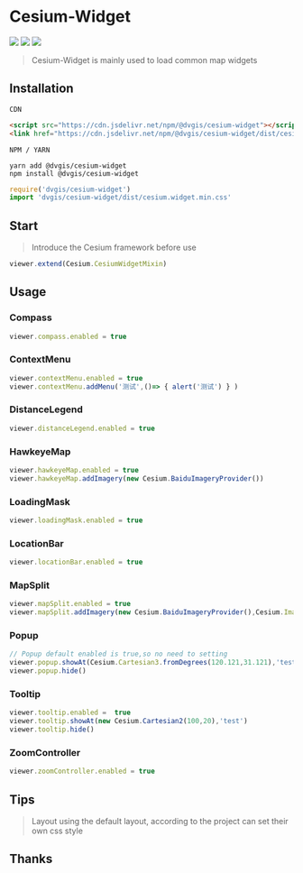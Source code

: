 # Cesium-Widget

<p>
<img src="https://img.shields.io/badge/license-Apache%202-blue"/>
<img src="https://img.shields.io/npm/v/@dvgis/cesium-widget?logo=npm&color=orange" />
<img src="https://img.shields.io/npm/dm/@dvgis/cesium-widget?logo=npm"/>
</p>

> Cesium-Widget is mainly used to load common map widgets

## Installation

`CDN`

```html
<script src="https://cdn.jsdelivr.net/npm/@dvgis/cesium-widget"></script>
<link href="https://cdn.jsdelivr.net/npm/@dvgis/cesium-widget/dist/cesium.widget.min.css" rel="stylesheet">
```

`NPM / YARN`

```shell
yarn add @dvgis/cesium-widget
npm install @dvgis/cesium-widget
```

```js
require('dvgis/cesium-widget')
import 'dvgis/cesium-widget/dist/cesium.widget.min.css'
```
## Start

> Introduce the Cesium framework before use

```js
viewer.extend(Cesium.CesiumWidgetMixin)
```

## Usage

### Compass

```js
viewer.compass.enabled = true
```

### ContextMenu

```js
viewer.contextMenu.enabled = true
viewer.contextMenu.addMenu('测试',()=> { alert('测试') } )
```

### DistanceLegend

```js
viewer.distanceLegend.enabled = true
```

### HawkeyeMap

```js
viewer.hawkeyeMap.enabled = true
viewer.hawkeyeMap.addImagery(new Cesium.BaiduImageryProvider())
```

### LoadingMask

```js
viewer.loadingMask.enabled = true
```

### LocationBar

```js
viewer.locationBar.enabled = true
```

### MapSplit

```js
viewer.mapSplit.enabled = true
viewer.mapSplit.addImagery(new Cesium.BaiduImageryProvider(),Cesium.ImagerySplitDirection.RIGHT) 
```

### Popup

```js
// Popup default enabled is true,so no need to setting
viewer.popup.showAt(Cesium.Cartesian3.fromDegrees(120.121,31.121),'test')
viewer.popup.hide()
```

### Tooltip

```js
viewer.tooltip.enabled =  true
viewer.tooltip.showAt(new Cesium.Cartesian2(100,20),'test')
viewer.tooltip.hide()
```

### ZoomController

```js
viewer.zoomController.enabled = true
```

## Tips

> Layout using the default layout, according to the project can set their own css style

## Thanks
